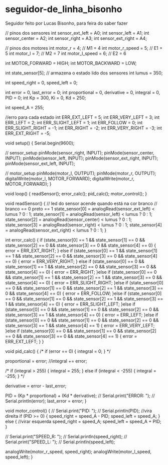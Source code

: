 # seguidor-de_linha_bisonho
Seguidor feito por Lucas Bisonho, para feira do saber fazer


// pinos dos sensores
int sensor_ext_left = A0;
int sensor_left = A1;
int sensor_center = A2;
int sensor_right = A3;
int sensor_ext_right = A4;

// pinos dos motores
int motor_r = 4;       // M1 = 4
int motor_r_speed = 5; // E1 = 5
int motor_l = 7;       // M2 = 7
int motor_l_speed = 6; // E2 = 6

int MOTOR_FORWARD = HIGH;
int MOTOR_BACKWARD = LOW;

int state_sensor[5]; // armazena o estado lido dos sensores
int lumus = 350;

int speed_right = 0, speed_left = 0;

int error = 0, last_error = 0;
int proportional = 0, derivative = 0, integral = 0, PID = 0;
int Kp = 300, Ki = 0, Kd = 250;

int speed_A = 255;

//erro para cada estado
int ERR_EXT_LEFT     =  5;
int ERR_VERY_LEFT    =  3;
int ERR_LEFT         =  2;
int ERR_SLIGHT_LEFT  =  1;
int ERR_FOLLOW       =  0;
int ERR_SLIGHT_RIGHT = -1;
int ERR_RIGHT        = -2;
int ERR_VERY_RIGHT   = -3;
int ERR_EXT_RIGHT    = -5;

void setup()
{
  Serial.begin(9600);

  // sensor_setup
  pinMode(sensor_right, INPUT);
  pinMode(sensor_center, INPUT);
  pinMode(sensor_left, INPUT);
  pinMode(sensor_ext_right, INPUT);
  pinMode(sensor_ext_left, INPUT);

  // motor_setup
  pinMode(motor_l, OUTPUT);
  pinMode(motor_r, OUTPUT);
  digitalWrite(motor_l, MOTOR_FORWARD);
  digitalWrite(motor_r, MOTOR_FORWARD);
}

void loop()
{
  readSensor();
  error_calc();
  pid_calc();
  motor_control();
}

void readSensor()
{
  // led do sensor acende quando está na cor branco
  // branco == 0 preto == 1
  state_sensor[0] = analogRead(sensor_ext_left) < lumus ? 0 : 1;
  state_sensor[1] = analogRead(sensor_left) < lumus ? 0 : 1;
  state_sensor[2] = analogRead(sensor_center) < lumus ? 0 : 1;
  state_sensor[3] = analogRead(sensor_right) < lumus ? 0 : 1;
  state_sensor[4] = analogRead(sensor_ext_right) < lumus ? 0 : 1;
}

int error_calc()
{
  if (state_sensor[0] == 1 &&
      state_sensor[1] == 0 &&
      state_sensor[2] == 0 &&
      state_sensor[3] == 0 &&
      state_sensor[4] == 0) {
    error = ERR_EXT_RIGHT;
  } else if (state_sensor[0] == 1 &&
             state_sensor[1] == 1 &&
             state_sensor[2] == 0 &&
             state_sensor[3] == 0 &&
             state_sensor[4] == 0) {
    error = ERR_VERY_RIGHT;
  } else if (state_sensor[0] == 0 &&
             state_sensor[1] == 1 &&
             state_sensor[2] == 0 &&
             state_sensor[3] == 0 &&
             state_sensor[4] == 0) {
    error = ERR_RIGHT;
  }else if (state_sensor[0] == 0 &&
            state_sensor[1] == 1 &&
            state_sensor[2] == 1 &&
            state_sensor[3] == 0 &&
            state_sensor[4] == 0) {
    error = ERR_SLIGHT_RIGHT;
  }else if (state_sensor[0] == 0 &&
            state_sensor[1] == 0 &&
            state_sensor[2] == 1 &&
            state_sensor[3] == 0 &&
            state_sensor[4] == 0) {
    error = ERR_FOLLOW;
  }else if (state_sensor[0] == 0 &&
            state_sensor[1] == 0 &&
            state_sensor[2] == 1 &&
            state_sensor[3] == 1 &&
            state_sensor[4] == 0) {
    error = ERR_SLIGHT_LEFT;
  }else if (state_sensor[0] == 0 &&
            state_sensor[1] == 0 &&
            state_sensor[2] == 0 &&
            state_sensor[3] == 1 &&
            state_sensor[4] == 0) {
    error = ERR_LEFT;
  }else if (state_sensor[0] == 0 &&
            state_sensor[1] == 0 &&
            state_sensor[2] == 0 &&
            state_sensor[3] == 1 &&
            state_sensor[4] == 1) {
    error = ERR_VERY_LEFT;
  }else if (state_sensor[0] == 0 &&
            state_sensor[1] == 0 &&
            state_sensor[2] == 0 &&
            state_sensor[3] == 0 &&
            state_sensor[4] == 1) {
    error = ERR_EXT_LEFT;
  }
}

void pid_calc() {
  /*
  if (error == 0) {
    integral = 0;
  }
  */

  proportional = error;
  //integral += error;

  /*
  if (integral > 255) {
    integral = 255;
  } else if (integral < -255) {
    integral = -255;
  }
  */

  derivative = error - last_error;

  PID = (Kp * proportional) + (Kd * derivative);
//  Serial.print("ERROR: ");
//  Serial.println(error);
  last_error = error;
}

void motor_control() {
//  Serial.print("PID: ");
//  Serial.println(PID);
  //vira direita
  if (PID >= 0) {
    speed_right = speed_A - PID;
    speed_left = speed_A;
  } else {
    //virar esquerda
    speed_right = speed_A;
    speed_left = speed_A + PID;
  }

//  Serial.print("SPEED_R: ");
//  Serial.println(speed_right);
//  Serial.print("SPEED_L: ");
//  Serial.println(speed_left);

  analogWrite(motor_r_speed, speed_right);
  analogWrite(motor_l_speed, speed_left);
}
